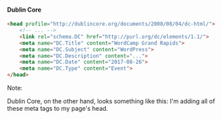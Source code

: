 #### Dublin Core

```html
<head profile="http://dublincore.org/documents/2008/08/04/dc-html/">
	<!-- ... -->
	<link rel="schema.DC" href="http://purl.org/dc/elements/1.1/">
	<meta name="DC.Title" content="WordCamp Grand Rapids">
	<meta name="DC.Subject" content="WordPress">
	<meta name="DC.Description" content="...">
	<meta name="DC.Date" content="2017-08-26">
	<meta name="DC.Type" content="Event">
</head>
```

Note:

Dublin Core, on the other hand, looks something like this: I'm adding all of these meta tags to my page's head.
